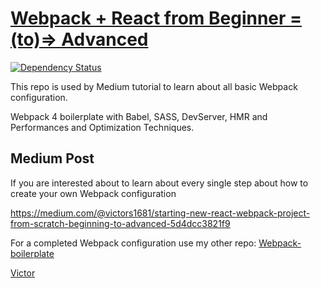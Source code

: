 # [Webpack + React from Beginner =(to)=> Advanced](https://medium.com/@victors1681/starting-new-react-webpack-project-from-scratch-beginning-to-advanced-5d4dcc3821f9)

[![Dependency Status](https://david-dm.org/victors1681/webpack-demo.svg)](https://david-dm.org/victors1681/webpack-demo) 

This repo is used by Medium tutorial to learn about all basic Webpack configuration.

Webpack 4 boilerplate with Babel, SASS, DevServer, HMR and Performances and Optimization Techniques.

## Medium Post

If you are interested about to learn about every single step about how to create your own Webpack configuration

https://medium.com/@victors1681/starting-new-react-webpack-project-from-scratch-beginning-to-advanced-5d4dcc3821f9


For a completed Webpack configuration use my other repo: [Webpack-boilerplate](https://github.com/victors1681/webpack-boilerplate)

[Victor](http://vsantos.info)
